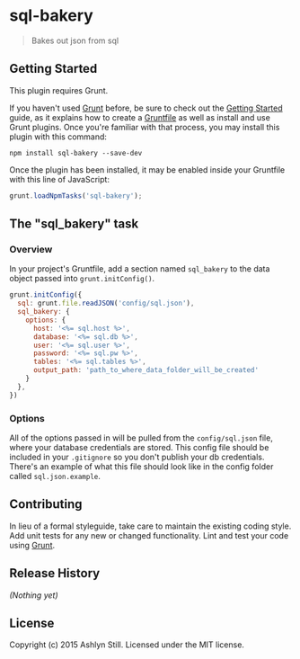 # sql-bakery

> Bakes out json from sql


## Getting Started
This plugin requires Grunt.

If you haven't used [Grunt](http://gruntjs.com/) before, be sure to check out the [Getting Started](http://gruntjs.com/getting-started) guide, as it explains how to create a [Gruntfile](http://gruntjs.com/sample-gruntfile) as well as install and use Grunt plugins. Once you're familiar with that process, you may install this plugin with this command:


```shell
npm install sql-bakery --save-dev
```

Once the plugin has been installed, it may be enabled inside your Gruntfile with this line of JavaScript:

```js
grunt.loadNpmTasks('sql-bakery');
```

## The "sql_bakery" task

### Overview
In your project's Gruntfile, add a section named `sql_bakery` to the data object passed into `grunt.initConfig()`.

```js
grunt.initConfig({
  sql: grunt.file.readJSON('config/sql.json'),
  sql_bakery: {
    options: {
      host: '<%= sql.host %>',
      database: '<%= sql.db %>',
      user: '<%= sql.user %>',
      password: '<%= sql.pw %>',
      tables: '<%= sql.tables %>',
      output_path: 'path_to_where_data_folder_will_be_created'
    }
  },
})
```

### Options

All of the options passed in will be pulled from the `config/sql.json` file, where your database credentials are stored. This config file should be included in your `.gitignore` so you don't publish your db credentials. There's an example of what this file should look like in the config folder called `sql.json.example`.



## Contributing
In lieu of a formal styleguide, take care to maintain the existing coding style. Add unit tests for any new or changed functionality. Lint and test your code using [Grunt](http://gruntjs.com/).

## Release History
_(Nothing yet)_

## License
Copyright (c) 2015 Ashlyn Still. Licensed under the MIT license.
